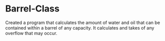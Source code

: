 # Barrel-Class
Created a program that calculates the amount of water and oil that can be contained within a barrel of any capacity. It calculates and takes of any overflow that may occur.
